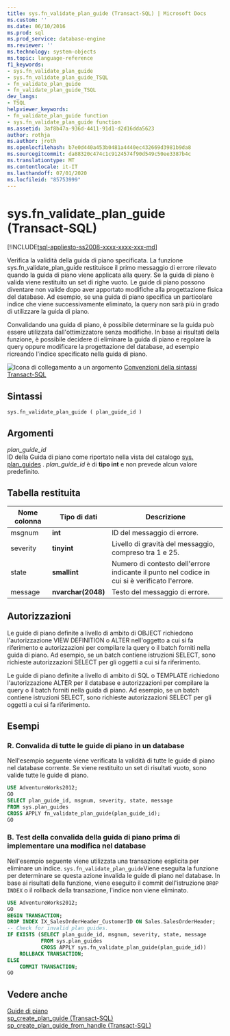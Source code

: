 ```yaml
---
title: sys.fn_validate_plan_guide (Transact-SQL) | Microsoft Docs
ms.custom: ''
ms.date: 06/10/2016
ms.prod: sql
ms.prod_service: database-engine
ms.reviewer: ''
ms.technology: system-objects
ms.topic: language-reference
f1_keywords:
- sys.fn_validate_plan_guide
- sys.fn_validate_plan_guide_TSQL
- fn_validate_plan_guide
- fn_validate_plan_guide_TSQL
dev_langs:
- TSQL
helpviewer_keywords:
- fn_validate_plan_guide function
- sys.fn_validate_plan_guide function
ms.assetid: 3af8b47a-936d-4411-91d1-d2d16dda5623
author: rothja
ms.author: jroth
ms.openlocfilehash: b7e0d440a453b0481a4440ec432669d3981b9da8
ms.sourcegitcommit: da88320c474c1c9124574f90d549c50ee3387b4c
ms.translationtype: MT
ms.contentlocale: it-IT
ms.lasthandoff: 07/01/2020
ms.locfileid: "85753999"
---
```

# <a name="sysfn_validate_plan_guide-transact-sql"></a>sys.fn_validate_plan_guide (Transact-SQL)
[!INCLUDE[tsql-appliesto-ss2008-xxxx-xxxx-xxx-md](../../includes/applies-to-version/sqlserver.md)]

  Verifica la validità della guida di piano specificata. La funzione sys.fn_validate_plan_guide restituisce il primo messaggio di errore rilevato quando la guida di piano viene applicata alla query. Se la guida di piano è valida viene restituito un set di righe vuoto. Le guide di piano possono diventare non valide dopo aver apportato modifiche alla progettazione fisica del database. Ad esempio, se una guida di piano specifica un particolare indice che viene successivamente eliminato, la query non sarà più in grado di utilizzare la guida di piano.  
  
 Convalidando una guida di piano, è possibile determinare se la guida può essere utilizzata dall'ottimizzatore senza modifiche. In base ai risultati della funzione, è possibile decidere di eliminare la guida di piano e regolare la query oppure modificare la progettazione del database, ad esempio ricreando l'indice specificato nella guida di piano.  
  
 ![Icona di collegamento a un argomento](../../database-engine/configure-windows/media/topic-link.gif "Icona di collegamento a un argomento") [Convenzioni della sintassi Transact-SQL](../../t-sql/language-elements/transact-sql-syntax-conventions-transact-sql.md)  
  
## <a name="syntax"></a>Sintassi  
  
```  
sys.fn_validate_plan_guide ( plan_guide_id )  
```  
  
## <a name="arguments"></a>Argomenti  
 *plan_guide_id*  
 ID della Guida di piano come riportato nella vista del catalogo [sys. plan_guides](../../relational-databases/system-catalog-views/sys-plan-guides-transact-sql.md) . *plan_guide_id* è di **tipo int** e non prevede alcun valore predefinito.  
  
## <a name="table-returned"></a>Tabella restituita  
  
|Nome colonna|Tipo di dati|Descrizione|  
|-----------------|---------------|-----------------|  
|msgnum|**int**|ID del messaggio di errore.|  
|severity|**tinyint**|Livello di gravità del messaggio, compreso tra 1 e 25.|  
|state|**smallint**|Numero di contesto dell'errore indicante il punto nel codice in cui si è verificato l'errore.|  
|message|**nvarchar(2048)**|Testo del messaggio di errore.|  
  
## <a name="permissions"></a>Autorizzazioni  
 Le guide di piano definite a livello di ambito di OBJECT richiedono l'autorizzazione VIEW DEFINITION o ALTER nell'oggetto a cui si fa riferimento e autorizzazioni per compilare la query o il batch forniti nella guida di piano. Ad esempio, se un batch contiene istruzioni SELECT, sono richieste autorizzazioni SELECT per gli oggetti a cui si fa riferimento.  
  
 Le guide di piano definite a livello di ambito di SQL o TEMPLATE richiedono l'autorizzazione ALTER per il database e autorizzazioni per compilare la query o il batch forniti nella guida di piano. Ad esempio, se un batch contiene istruzioni SELECT, sono richieste autorizzazioni SELECT per gli oggetti a cui si fa riferimento.  
  
## <a name="examples"></a>Esempi  
  
### <a name="a-validating-all-plan-guides-in-a-database"></a>R. Convalida di tutte le guide di piano in un database  
 Nell'esempio seguente viene verificata la validità di tutte le guide di piano nel database corrente. Se viene restituito un set di risultati vuoto, sono valide tutte le guide di piano.  
  
```sql  
USE AdventureWorks2012;  
GO  
SELECT plan_guide_id, msgnum, severity, state, message  
FROM sys.plan_guides  
CROSS APPLY fn_validate_plan_guide(plan_guide_id);  
GO  
```  
  
### <a name="b-testing-plan-guide-validation-before-implementing-a-change-to-the-database"></a>B. Test della convalida della guida di piano prima di implementare una modifica nel database  
 Nell'esempio seguente viene utilizzata una transazione esplicita per eliminare un indice. `sys.fn_validate_plan_guide`Viene eseguita la funzione per determinare se questa azione invalida le guide di piano nel database. In base ai risultati della funzione, viene eseguito il commit dell'istruzione `DROP INDEX` o il rollback della transazione, l'indice non viene eliminato.  
  
```sql  
USE AdventureWorks2012;  
GO  
BEGIN TRANSACTION;  
DROP INDEX IX_SalesOrderHeader_CustomerID ON Sales.SalesOrderHeader;  
-- Check for invalid plan guides.  
IF EXISTS (SELECT plan_guide_id, msgnum, severity, state, message  
           FROM sys.plan_guides  
           CROSS APPLY sys.fn_validate_plan_guide(plan_guide_id))  
    ROLLBACK TRANSACTION;  
ELSE  
    COMMIT TRANSACTION;  
GO  
```  
  
## <a name="see-also"></a>Vedere anche  
 [Guide di piano](../../relational-databases/performance/plan-guides.md)   
 [sp_create_plan_guide &#40;Transact-SQL&#41;](../../relational-databases/system-stored-procedures/sp-create-plan-guide-transact-sql.md)   
 [sp_create_plan_guide_from_handle &#40;Transact-SQL&#41;](../../relational-databases/system-stored-procedures/sp-create-plan-guide-from-handle-transact-sql.md)  
  
  
